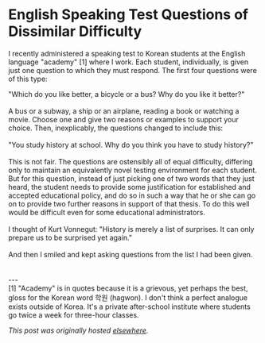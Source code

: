 # English Speaking Test Questions of Dissimilar Difficulty

<div>
<p>I recently administered a speaking test to Korean students at the English language "academy" [1] where I work.  Each student, individually, is given just one question to which they must respond.  The first four questions were of this type:</p>
<div>"Which do you like better, a bicycle or a bus?  Why do you like it better?"</div>
<div><br></div>
<div>A bus or a subway, a ship or an airplane, reading a book or watching a movie.  Choose one and give two reasons or examples to support your choice.  Then, inexplicably, the questions changed to include this:</div>
<div><br></div>
<div>"You study history at school.  Why do you think you have to study history?"</div>
<div><br></div>
<div>This is not fair.  The questions are ostensibly all of equal difficulty, differing only to maintain an equivalently novel testing environment for each student.  But for this question, instead of just picking one of two words that they just heard, the student needs to provide some justification for established and accepted educational policy, and do so in such a way that he or she can go on to provide two further reasons in support of that thesis.  To do this well would be difficult even for some educational administrators.</div>
<div><br></div>
<div>I thought of Kurt Vonnegut: "History is merely a list of surprises.  It can only prepare us to be surprised yet again."</div>
<div><br></div>
<div>And then I smiled and kept asking questions from the list I had been given.</div>
<div><br></div>
<div><br></div>
<div>---</div>
<div>[1] "Academy" is in quotes because it is a grievous, yet perhaps the best, gloss for the Korean word 학원 (hagwon).  I don't think a perfect analogue exists outside of Korea.  It's a private after-school institute where students go twice a week for three-hour classes.</div>
</div>


*This post was originally hosted [elsewhere](http://planspace.blogspot.com/2009/08/english-speaking-test-questions-of.html).*
